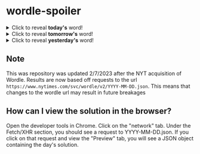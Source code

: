 # wordle-spoiler

<details>
  <summary>Click to reveal <b>today's</b> word!</summary>
  <br>
  <b> dolly </b>
</details>

<details>
  <summary>Click to reveal <b>tomorrow's</b> word!</summary>
  <br>
  <b> savor </b>
</details>

<details>
  <summary>Click to reveal <b>yesterday's</b> word!</summary>
  <br>
  <b> bugle </b>
</details>

## Note
This was repository was updated 2/7/2023 after the NYT acquisition of Wordle. Results are now based off requests to the url `https://www.nytimes.com/svc/wordle/v2/YYYY-MM-DD.json`. This means that changes to the wordle url may result in future breakages

## How can I view the solution in the browser?
Open the developer tools in Chrome. Click on the "network" tab. Under the Fetch/XHR section, you should see a request to YYYY-MM-DD.json. If you click on that request and view the "Preview" tab, you will see a JSON object containing the day's solution.